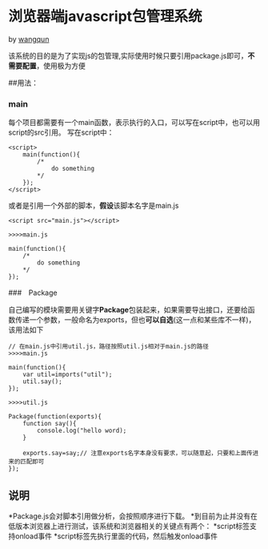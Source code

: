 
# 浏览器端javascript包管理系统

by [wangqun](http://weibo.com/u/2003234792)
                
该系统的目的是为了实现js的包管理,实际使用时候只要引用package.js即可，<strong>不需要配置</strong>，使用极为方便

##用法：

### main
每个项目都需要有一个main函数，表示执行的入口，可以写在script中，也可以用script的src引用。
写在script中：
```
<script>
    main(function(){
        /* 
            do something
        */
    });
</script>
```
或者是引用一个外部的脚本，<strong>假设</strong>该脚本名字是main.js
```
<script src="main.js"></script>

>>>>main.js

main(function(){
    /* 
        do something
    */
});
```

###　Package

自己编写的模块需要用关键字<strong>Package</strong>包装起来，如果需要导出接口，还要给函数传递一个参数，一般命名为exports，但也<strong>可以自选</strong>(这一点和某些库不一样)，该用法如下
```
// 在main.js中引用util.js，路径按照util.js相对于main.js的路径
>>>>main.js

main(function(){
    var util=imports("util");
    util.say();
});

>>>>util.js

Package(function(exports){
    function say(){
        console.log("hello word);
    }
    
    exports.say=say;// 注意exports名字本身没有要求，可以随意起，只要和上面传进来的匹配即可
});

```

## 说明

*Package.js会对脚本引用做分析，会按照顺序进行下载。
*到目前为止并没有在低版本浏览器上进行测试，该系统和浏览器相关的关键点有两个：
    *script标签支持onload事件
    *script标签先执行里面的代码，然后触发onload事件

